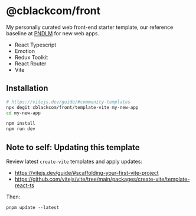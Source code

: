 # @cblackcom/front

My personally curated web front-end starter template, our reference baseline at [PNDLM](https://pndlm.com) for new web apps.

* React Typescript
* Emotion
* Redux Toolkit
* React Router
* Vite

## Installation

```bash
# https://vitejs.dev/guide/#community-templates
npx degit cblackcom/front/template-vite my-new-app
cd my-new-app

npm install
npm run dev
```

## Note to self: Updating this template

Review latest `create-vite` templates and apply updates:
* https://vitejs.dev/guide/#scaffolding-your-first-vite-project
* https://github.com/vitejs/vite/tree/main/packages/create-vite/template-react-ts

Then:
```
pnpm update --latest
```

